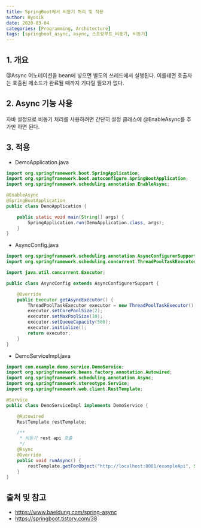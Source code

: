 ```yaml
---
title: SpringBoot에서 비동기 처리 및 적용
author: Hyosik
date: 2020-03-04
categories: [Programming, Architecture]
tags: [springboot_async, async, 스프링부트_비동기, 비동기]
---
```


## 1. 개요
@Async 어노테이션을 bean에 넣으면 별도의 쓰레드에서 실행된다. 이를테면 호출자는 호출된 메소드가 완료될 때까지 기다릴 필요가 없다.

## 2. Async 기능 사용
자바 설정으로 비동기 처리를 사용하려면 간단히 설정 클래스에 @EnableAsync를 추가만 하면 된다.

## 3. 적용

* DemoApplication.java

```java
import org.springframework.boot.SpringApplication;
import org.springframework.boot.autoconfigure.SpringBootApplication;
import org.springframework.scheduling.annotation.EnableAsync;

@EnableAsync
@SpringBootApplication
public class DemoApplication {

    public static void main(String[] args) {
        SpringApplication.run(DemoApplication.class, args);
    }
}
```

* AsyncConfig.java

```java
import org.springframework.scheduling.annotation.AsyncConfigurerSupport;
import org.springframework.scheduling.concurrent.ThreadPoolTaskExecutor;

import java.util.concurrent.Executor;

public class AsyncConfig extends AsyncConfigurerSupport {

    @Override
    public Executor getAsyncExecutor() {
        ThreadPoolTaskExecutor executor = new ThreadPoolTaskExecutor();
        executor.setCorePoolSize(2);
        executor.setMaxPoolSize(10);
        executor.setQueueCapacity(500);
        executor.initialize();
        return executor;
    }
}
```

* DemoServiceImpl.java

```java
import com.example.demo.service.DemoService;
import org.springframework.beans.factory.annotation.Autowired;
import org.springframework.scheduling.annotation.Async;
import org.springframework.stereotype.Service;
import org.springframework.web.client.RestTemplate;

@Service
public class DemoServiceImpl implements DemoService {

    @Autowired
    RestTemplate restTemplate;

    /**
     * 비동기 rest api 호출
     */
    @Async
    @Override
    public void runAsync() {
        restTemplate.getForObject("http://localhost:8081/exampleApi", String.class);
    }
}
```

## 출처 및 참고
* <https://www.baeldung.com/spring-async>
* <https://springboot.tistory.com/38>
